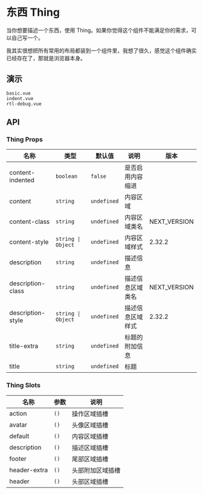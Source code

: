 # 东西 Thing

当你想要描述一个东西，使用 Thing。如果你觉得这个组件不能满足你的需求，可以自己写一个。

我其实很想把所有常用的布局都装到一个组件里，我想了很久，感觉这个组件确实已经存在了，那就是浏览器本身。

## 演示

```demo
basic.vue
indent.vue
rtl-debug.vue
```

## API

### Thing Props

| 名称 | 类型 | 默认值 | 说明 | 版本 |
| --- | --- | --- | --- | --- |
| content-indented | `boolean` | `false` | 是否启用内容缩进 |  |
| content | `string` | `undefined` | 内容区域 |  |
| content-class | `string` | `undefined` | 内容区域类名 | NEXT_VERSION |
| content-style | `string \| Object` | `undefined` | 内容区域样式 | 2.32.2 |
| description | `string` | `undefined` | 描述信息 |  |
| description-class | `string` | `undefined` | 描述信息区域类名 | NEXT_VERSION |
| description-style | `string \| Object` | `undefined` | 描述信息区域样式 | 2.32.2 |
| title-extra | `string` | `undefined` | 标题的附加信息 |  |
| title | `string` | `undefined` | 标题 |  |

### Thing Slots

| 名称         | 参数 | 说明             |
| ------------ | ---- | ---------------- |
| action       | `()` | 操作区域插槽     |
| avatar       | `()` | 头像区域插槽     |
| default      | `()` | 内容区域插槽     |
| description  | `()` | 描述区域插槽     |
| footer       | `()` | 尾部区域插槽     |
| header-extra | `()` | 头部附加区域插槽 |
| header       | `()` | 头部区域插槽     |
